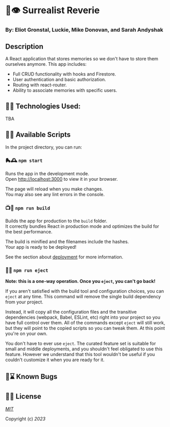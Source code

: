 # 🥦👁️ Surrealist Reverie
### By: Eliot Gronstal, Luckie, Mike Donovan, and Sarah Andyshak

## Description
A React application that stores memories so we don't have to store them ourselves anymore. This app includes: 

* Full CRUD functionality with hooks and Firestore.
* User authentication and basic authorization.
* Routing with react-router.
* Ability to associate memories with specific users.

## 🧿🔮 Technologies Used:
TBA

## 🗿🎡 Available Scripts
In the project directory, you can run:

### 🛼🕰 `npm start`

Runs the app in the development mode.\
Open [http://localhost:3000](http://localhost:3000) to view it in your browser.

The page will reload when you make changes.\
You may also see any lint errors in the console.

### 📺🎱 `npm run build`

Builds the app for production to the `build` folder.\
It correctly bundles React in production mode and optimizes the build for the best performance.

The build is minified and the filenames include the hashes.\
Your app is ready to be deployed!

See the section about [deployment](https://facebook.github.io/create-react-app/docs/deployment) for more information.

### 🏺📎 `npm run eject`

**Note: this is a one-way operation. Once you `eject`, you can't go back!**

If you aren't satisfied with the build tool and configuration choices, you can `eject` at any time. This command will remove the single build dependency from your project.

Instead, it will copy all the configuration files and the transitive dependencies (webpack, Babel, ESLint, etc) right into your project so you have full control over them. All of the commands except `eject` will still work, but they will point to the copied scripts so you can tweak them. At this point you're on your own.

You don't have to ever use `eject`. The curated feature set is suitable for small and middle deployments, and you shouldn't feel obligated to use this feature. However we understand that this tool wouldn't be useful if you couldn't customize it when you are ready for it.

## 🎥⌛️ Known Bugs

## 🎠🎈 License

_[MIT](https://opensource.org/license/mit/)_

Copyright (c) _2023_